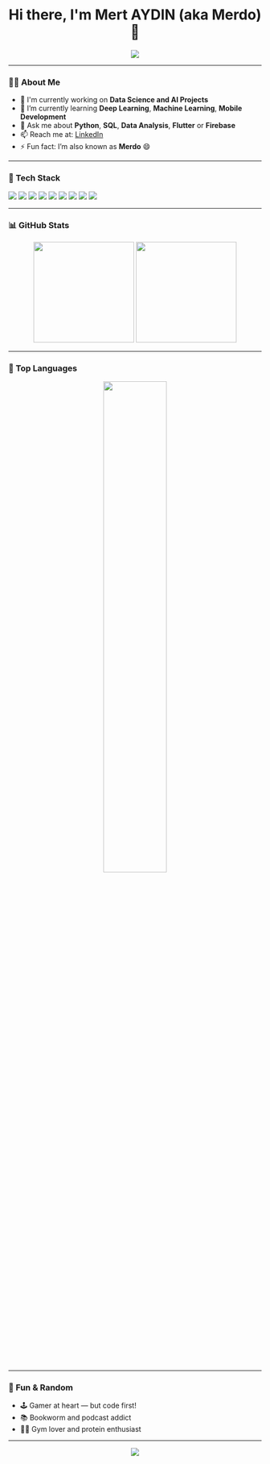<h1 align="center">Hi there, I'm Mert AYDIN (aka Merdo) 👋</h1>

<p align="center">
  <img src="https://readme-typing-svg.herokuapp.com?font=Fira+Code&weight=500&size=22&pause=1000&color=04BF8A&center=true&vCenter=true&width=435&lines=Data+Science+Enthusiast;AI+Explorer;Machine+Learning+%26+Deep+Learning;Always+Learning+New+Things+%F0%9F%93%9A" />
</p>

---

### 🙋‍♂️ About Me

- 🔭 I'm currently working on **Data Science and AI Projects**
- 🌱 I’m currently learning **Deep Learning**, **Machine Learning**, **Mobile Development**
- 💬 Ask me about **Python**, **SQL**, **Data Analysis**, **Flutter** or **Firebase**
- 📫 Reach me at: [LinkedIn](https://www.linkedin.com/in/mert30/)
- ⚡ Fun fact: I’m also known as **Merdo** 😄

---

### 🧰 Tech Stack

<p align="left">
  <img src="https://img.shields.io/badge/Python-3776AB?style=for-the-badge&logo=python&logoColor=white"/>
  <img src="https://img.shields.io/badge/TensorFlow-FF6F00?style=for-the-badge&logo=tensorflow&logoColor=white"/>
  <img src="https://img.shields.io/badge/Flutter-02569B?style=for-the-badge&logo=flutter&logoColor=white"/>
  <img src="https://img.shields.io/badge/Firebase-FFCA28?style=for-the-badge&logo=firebase&logoColor=white"/>
  <img src="https://img.shields.io/badge/SQL-4479A1?style=for-the-badge&logo=mysql&logoColor=white"/>
  <img src="https://img.shields.io/badge/Microsoft_SQL_Server-CC2927?style=for-the-badge&logoColor=white"/>
  <img src="https://img.shields.io/badge/Java-ED8B00?style=for-the-badge&logo=java&logoColor=white"/>
  <img src="https://img.shields.io/badge/C%23-239120?style=for-the-badge&logo=c-sharp&logoColor=white"/>
  <img src="https://img.shields.io/badge/GitHub-181717?style=for-the-badge&logo=github&logoColor=white"/>
</p> 

---

### 📊 GitHub Stats

<p align="center">
  <img src="https://github-readme-stats.vercel.app/api?username=mert30&show_icons=true&theme=tokyonight&hide_border=false&card_width=500" height="200"/>
  <img src="https://github-readme-streak-stats.herokuapp.com/?user=mert30&theme=tokyonight&hide_border=false" height="200"/>
</p>

---

### 📌 Top Languages

<p align="center">
  <img src="https://github-readme-stats.vercel.app/api/top-langs/?username=mert30&layout=compact&theme=tokyonight&hide_border=false" width="50%" />
</p>

---

### 🎯 Fun & Random

- 🕹️ Gamer at heart — but code first!
- 📚 Bookworm and podcast addict
- 🏋️‍♂️ Gym lover and protein enthusiast

---

<p align="center">
  <img src="https://capsule-render.vercel.app/api?type=waving&color=04BF8A&height=120&section=footer"/>
</p>
